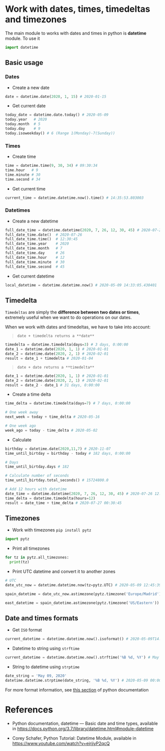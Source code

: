 # Work with dates, times, timedeltas and timezones

The main module to works with dates and times in python is **datetime** module. To use it

```python
import datetime
```

## Basic usage

### Dates

- Create a new date

```python
date = datetime.date(2020, 1, 15) # 2020-01-15
```

- Get current date

```python
today_date = datetime.date.today() # 2020-05-09
today.year   # 2020
today.month  # 5
today.day    # 9
today.isoweekday() # 6 (Range 1(Monday)-7(Sunday))
```

### Times

- Create time

```python
time = datetime.time(9, 30, 34) # 09:30:34
time.hour   # 9
time.minute # 30
time.second # 34
```

- Get current time

```python
current_time = datetime.datetime.now().time() # 14:35:53.803003
```

### Datetimes

- Create a new datetime

```python
full_date_time = datetime.datetime(2020, 7, 26, 12, 30, 45) # 2020-07-26 12:30:45
full_date_time.date()  # 2020-07-26
full_date_time.time()  # 12:30:45
full_date_time.year    # 2020
full_date_time.month   # 7
full_date_time.day     # 26
full_date_time.hour    # 12
full_date_time.minute  # 30
full_date_time.second  # 45
```

- Get current datetime

```python
local_datetime = datetime.datetime.now() # 2020-05-09 14:33:05.430401
```


## Timedelta

`Timedeltas` are simply the **difference between two dates or times**, extremely useful when we want to do
operations on our dates.

When we work with dates and timedeltas, we have to take into account:

> `date + timedelta returns a **date**`

```python
timedelta = datetime.timedelta(days=3) # 3 days, 0:00:00
date_1 = datetime.date(2020, 1, 1) # 2020-01-01
date_2 = datetime.date(2020, 2, 1) # 2020-02-01
result = date_1 + timedelta # 2020-01-04
```

> `date + date returns a **timedelta**`

```python
date_1 = datetime.date(2020, 1, 1) # 2020-01-01
date_2 = datetime.date(2020, 2, 1) # 2020-02-01
result = date_2 - date_1 # 31 days, 0:00:00
```


- Create a time delta

```python
time_delta = datetime.timedelta(days=7) # 7 days, 0:00:00

# One week away
next_week = today + time_delta # 2020-05-16

# One week ago
week_ago = today - time_delta # 2020-05-02
```

- Calculate

```python
birthday = datetime.date(2020,11,7) # 2020-11-07
time_until_birtday = birthday - today # 182 days, 0:00:00

# Days
time_until_birtday.days # 182

# Calculate number of seconds
time_until_birtday.total_seconds() # 15724800.0

# Add 12 hours with datetime
date_time = datetime.datetime(2020, 7, 26, 12, 30, 45) # 2020-07-26 12:30:45
time_delta = datetime.timedelta(hours=12)
result = date_time + time_delta # 2020-07-27 00:30:45
```

## Timezones

- Work with timezones `pip install pytz`

```python
import pytz
```

- Print all timezones

```python
for tz in pytz.all_timezones:
  print(tz)
```

- Print UTC datetime and convert it to another zones

```python
# UTC
date_utc_now = datetime.datetime.now(tz=pytz.UTC) # 2020-05-09 12:45:39.616685+00:00

spain_datetime = date_utc_now.astimezone(pytz.timezone('Europe/Madrid')) # 2020-05-09 14:45:39.616685+02:00

east_datetime = spain_datetime.astimezone(pytz.timezone('US/Eastern')) # 2020-05-09 08:48:14.058023-04:00
```
## Date and times formats

- Get `ISO` format

```python
current_datetime = datetime.datetime.now().isoformat() # 2020-05-09T14:51:03.988798
```

- Datetime to string using `strftime`

```python
current_datetime = datetime.datetime.now().strftime('%B %d, %Y') # May 09, 2020
```

- String to datetime using `strptime`

```python
date_string = 'May 09, 2020'
datetime.datetime.strptime(date_string, '%B %d, %Y') # 2020-05-09 00:00:00
```

For more format information, see
[this section](https://docs.python.org/3.7/library/datetime.html#strftime-and-strptime-behavior) of python documentation

# References

- Python documentation, datetime — Basic date and time types, available in
  https://docs.python.org/3.7/library/datetime.html#module-datetime

- Corey Schafer, Python Tutorial: Datetime Module, available in https://www.youtube.com/watch?v=eirjjyP2qcQ